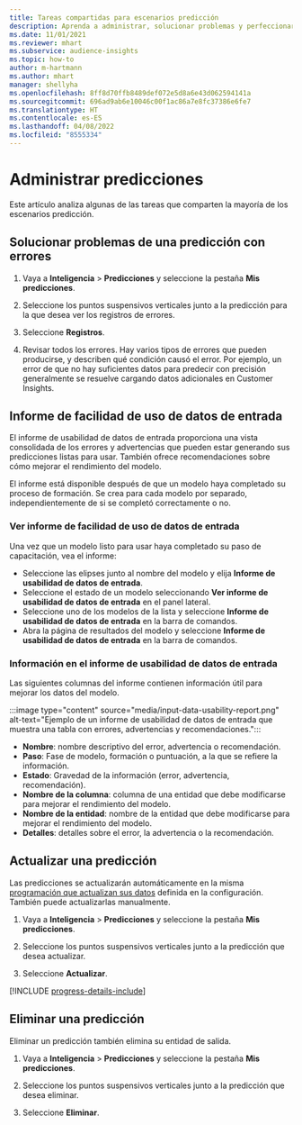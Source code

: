 ```yaml
---
title: Tareas compartidas para escenarios predicción
description: Aprenda a administrar, solucionar problemas y perfeccionar las predicciones.
ms.date: 11/01/2021
ms.reviewer: mhart
ms.subservice: audience-insights
ms.topic: how-to
author: m-hartmann
ms.author: mhart
manager: shellyha
ms.openlocfilehash: 8ff8d70ffb8489def072e5d8a6e43d062594141a
ms.sourcegitcommit: 696ad9ab6e10046c00f1ac86a7e8fc37386e6fe7
ms.translationtype: HT
ms.contentlocale: es-ES
ms.lasthandoff: 04/08/2022
ms.locfileid: "8555334"
---
```

# <a name="manage-predictions"></a>Administrar predicciones

Este artículo analiza algunas de las tareas que comparten la mayoría de los escenarios predicción.

## <a name="troubleshoot-a-failed-prediction"></a>Solucionar problemas de una predicción con errores

1. Vaya a **Inteligencia** > **Predicciones** y seleccione la pestaña **Mis predicciones**.

1. Seleccione los puntos suspensivos verticales junto a la predicción para la que desea ver los registros de errores.

1. Seleccione **Registros**.

1. Revisar todos los errores. Hay varios tipos de errores que pueden producirse, y describen qué condición causó el error. Por ejemplo, un error de que no hay suficientes datos para predecir con precisión generalmente se resuelve cargando datos adicionales en Customer Insights.

## <a name="input-data-usability-report"></a>Informe de facilidad de uso de datos de entrada

El informe de usabilidad de datos de entrada proporciona una vista consolidada de los errores y advertencias que pueden estar generando sus predicciones listas para usar. También ofrece recomendaciones sobre cómo mejorar el rendimiento del modelo.

El informe está disponible después de que un modelo haya completado su proceso de formación. Se crea para cada modelo por separado, independientemente de si se completó correctamente o no.

### <a name="view-the-input-data-usability-report"></a>Ver informe de facilidad de uso de datos de entrada

Una vez que un modelo listo para usar haya completado su paso de capacitación, vea el informe:
- Seleccione las elipses junto al nombre del modelo y elija **Informe de usabilidad de datos de entrada**.
- Seleccione el estado de un modelo seleccionando **Ver informe de usabilidad de datos de entrada** en el panel lateral.
- Seleccione uno de los modelos de la lista y seleccione **Informe de usabilidad de datos de entrada** en la barra de comandos.
- Abra la página de resultados del modelo y seleccione **Informe de usabilidad de datos de entrada** en la barra de comandos.

### <a name="information-in-the-input-data-usability-report"></a>Información en el informe de usabilidad de datos de entrada

Las siguientes columnas del informe contienen información útil para mejorar los datos del modelo.

:::image type="content" source="media/input-data-usability-report.png" alt-text="Ejemplo de un informe de usabilidad de datos de entrada que muestra una tabla con errores, advertencias y recomendaciones.":::

- **Nombre**: nombre descriptivo del error, advertencia o recomendación.
- **Paso**: Fase de modelo, formación o puntuación, a la que se refiere la información.
- **Estado**: Gravedad de la información (error, advertencia, recomendación).
- **Nombre de la columna**: columna de una entidad que debe modificarse para mejorar el rendimiento del modelo.
- **Nombre de la entidad**: nombre de la entidad que debe modificarse para mejorar el rendimiento del modelo.
- **Detalles**: detalles sobre el error, la advertencia o la recomendación.

## <a name="refresh-a-prediction"></a>Actualizar una predicción

Las predicciones se actualizarán automáticamente en la misma [programación que actualizan sus datos](system.md#schedule-tab) definida en la configuración. También puede actualizarlas manualmente.

1. Vaya a **Inteligencia** > **Predicciones** y seleccione la pestaña **Mis predicciones**.

1. Seleccione los puntos suspensivos verticales junto a la predicción que desea actualizar.

1. Seleccione **Actualizar**.

[!INCLUDE [progress-details-include](../includes/progress-details-pane.md)]

## <a name="delete-a-prediction"></a>Eliminar una predicción

Eliminar un predicción también elimina su entidad de salida.

1. Vaya a **Inteligencia** > **Predicciones** y seleccione la pestaña **Mis predicciones**.

1. Seleccione los puntos suspensivos verticales junto a la predicción que desea eliminar.

1. Seleccione **Eliminar**.
